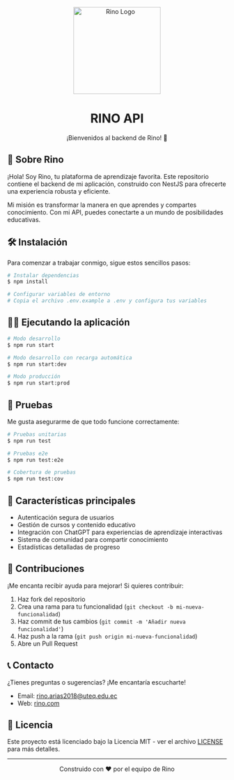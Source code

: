 <p align="center">
  <img src="https://via.placeholder.com/200x200.png?text=RINO" width="200" alt="Rino Logo" />
</p>

<h1 align="center">RINO API</h1>
<p align="center">¡Bienvenidos al backend de Rino! 🦏</p>

## 🚀 Sobre Rino

¡Hola! Soy Rino, tu plataforma de aprendizaje favorita. Este repositorio contiene el backend de mi aplicación, construido con NestJS para ofrecerte una experiencia robusta y eficiente.

Mi misión es transformar la manera en que aprendes y compartes conocimiento. Con mi API, puedes conectarte a un mundo de posibilidades educativas.

## 🛠️ Instalación

Para comenzar a trabajar conmigo, sigue estos sencillos pasos:

```bash
# Instalar dependencias
$ npm install

# Configurar variables de entorno
# Copia el archivo .env.example a .env y configura tus variables
```

## 🏃‍♂️ Ejecutando la aplicación

```bash
# Modo desarrollo
$ npm run start

# Modo desarrollo con recarga automática
$ npm run start:dev

# Modo producción
$ npm run start:prod
```

## 🧪 Pruebas

Me gusta asegurarme de que todo funcione correctamente:

```bash
# Pruebas unitarias
$ npm run test

# Pruebas e2e
$ npm run test:e2e

# Cobertura de pruebas
$ npm run test:cov
```

## 🌟 Características principales

- Autenticación segura de usuarios
- Gestión de cursos y contenido educativo
- Integración con ChatGPT para experiencias de aprendizaje interactivas
- Sistema de comunidad para compartir conocimiento
- Estadísticas detalladas de progreso

## 🤝 Contribuciones

¡Me encanta recibir ayuda para mejorar! Si quieres contribuir:

1. Haz fork del repositorio
2. Crea una rama para tu funcionalidad (`git checkout -b mi-nueva-funcionalidad`)
3. Haz commit de tus cambios (`git commit -m 'Añadir nueva funcionalidad'`)
4. Haz push a la rama (`git push origin mi-nueva-funcionalidad`)
5. Abre un Pull Request

## 📞 Contacto

¿Tienes preguntas o sugerencias? ¡Me encantaría escucharte!

- Email: rino.arias2018@uteq.edu.ec
- Web: [rino.com](https://rino.com)

## 📄 Licencia

Este proyecto está licenciado bajo la Licencia MIT - ver el archivo [LICENSE](LICENSE) para más detalles.

---

<p align="center">Construido con ❤️ por el equipo de Rino</p>
